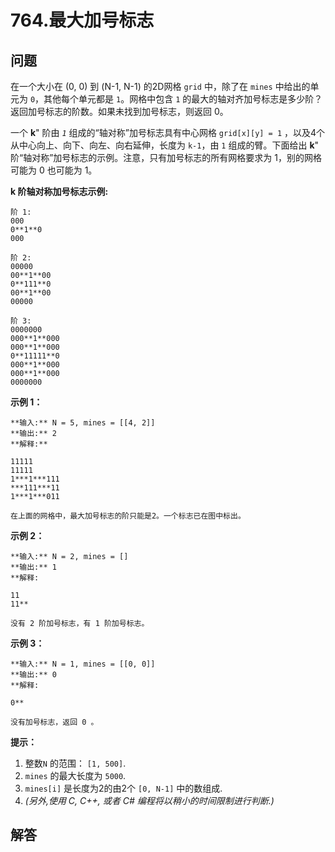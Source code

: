 # 764.最大加号标志

## 问题

在一个大小在 (0, 0) 到 (N-1, N-1) 的2D网格 `grid` 中，除了在 `mines` 中给出的单元为 `0`，其他每个单元都是 `1`。网格中包含 `1` 的最大的轴对齐加号标志是多少阶？返回加号标志的阶数。如果未找到加号标志，则返回 0。

一个 **k**" 阶由 *`1`* 组成的“轴对称”加号标志具有中心网格 `grid[x][y] = 1` ，以及4个从中心向上、向下、向左、向右延伸，长度为 `k-1`，由 `1` 组成的臂。下面给出 **k**" 阶“轴对称”加号标志的示例。注意，只有加号标志的所有网格要求为 1，别的网格可能为 0 也可能为 1。

**k 阶轴对称加号标志示例:**

```
阶 1:
000
0**1**0
000

阶 2:
00000
00**1**00
0**111**0
00**1**00
00000

阶 3:
0000000
000**1**000
000**1**000
0**11111**0
000**1**000
000**1**000
0000000

```

**示例 1：**

```
**输入:** N = 5, mines = [[4, 2]]
**输出:** 2
**解释:**

11111
11111
1***1***111
***111***11
1***1***011

在上面的网格中，最大加号标志的阶只能是2。一个标志已在图中标出。

```

**示例 2：**

```
**输入:** N = 2, mines = []
**输出:** 1
**解释:

11
11**

没有 2 阶加号标志，有 1 阶加号标志。

```

**示例 3：**

```
**输入:** N = 1, mines = [[0, 0]]
**输出:** 0
**解释:

0**

没有加号标志，返回 0 。

```

**提示：**

1. 整数`N` 的范围： `[1, 500]`.
2. `mines` 的最大长度为 `5000`.
3. `mines[i]` 是长度为2的由2个 `[0, N-1]` 中的数组成.
4. *(另外,使用 C, C++, 或者 C# 编程将以稍小的时间限制进行​​判断.)*



## 解答

